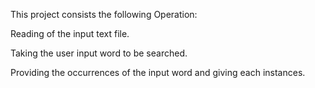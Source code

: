 This project consists the following Operation:

Reading of the input text file.

Taking the user input word to be searched.

Providing the occurrences of the input word and giving each instances.


